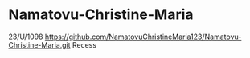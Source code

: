 # Namatovu-Christine-Maria

23/U/1098
https://github.com/NamatovuChristineMaria123/Namatovu-Christine-Maria.git
Recess
